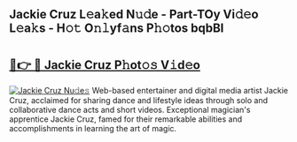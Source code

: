## Jackie Cruz L𝚎a𝚔ed N𝚞𝚍e - Part-TOy Vi𝚍𝚎o L𝚎a𝚔s - H𝚘𝚝 O𝚗𝚕yf𝚊ns P𝚑𝚘tos bqbBI

# <h2><a href="http://kf7u9f.oniu.top/?m=Jackie+Cruz">🔗👉 🔴 Jackie Cruz P𝚑ot𝚘𝚜 V𝚒d𝚎o</a></h2>

[![Jackie Cruz Nu𝚍e𝚜](https://i.imgur.com/0qMVB7G.gif)](http://kf7u9f.oniu.top/?m=Jackie+Cruz)
Web-based entertainer and digital media artist Jackie Cruz, acclaimed for sharing dance and lifestyle ideas through solo and collaborative dance acts and short videos. Exceptional magician's apprentice Jackie Cruz, famed for their remarkable abilities and accomplishments in learning the art of magic.  
